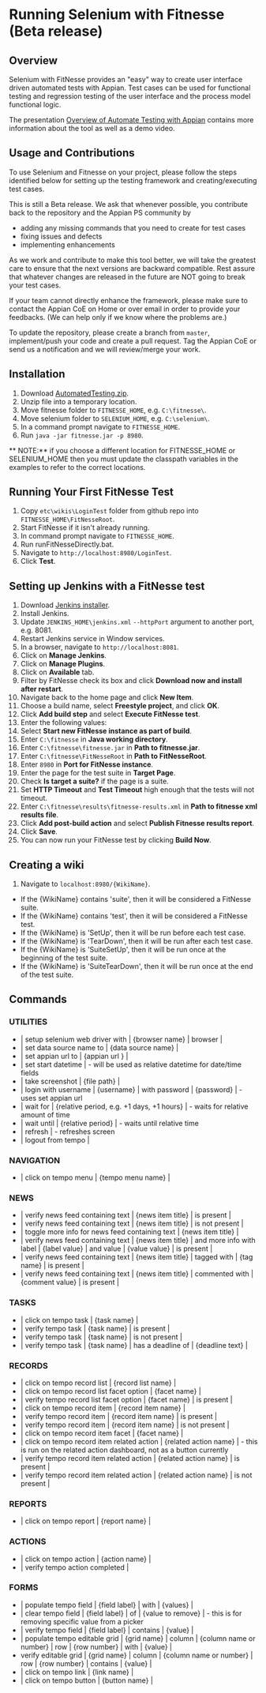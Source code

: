 # Running Selenium with Fitnesse (Beta release)

## Overview

Selenium with FitNesse provides an "easy" way to create user interface driven automated tests with Appian. Test cases can be used for functional testing and regression testing of the user interface and the process model functional logic.

The presentation [Overview of Automate Testing with Appian](https://docs.google.com/presentation/d/1z17TOZcrWjDmkhpUfGmymDZJ-Kh8gKzggylEzJ9CDZw/edit#slide=id.gcab12166d_0_18) contains more information about the tool as well as a demo video.

## Usage and Contributions

To use Selenium and Fitnesse on your project, please follow the steps identified below for setting up the testing framework and creating/executing test cases.

This is still a Beta release. We ask that whenever possible, you contribute back to the repository and the Appian PS community by 
* adding any missing commands that you need to create for test cases
* fixing issues and defects
* implementing enhancements

As we work and contribute to make this tool better, we will take the greatest care to ensure that the next versions are backward compatible. Rest assure that whatever changes are released in the future are NOT going to break your test cases.

If your team cannot directly enhance the framework, please make sure to contact the Appian CoE on Home or over email in order to provide your feedbacks. (We can help only if we know where the problems are.)

To update the repository, please create a branch from `master`, implement/push your code and create a pull request. Tag the Appian CoE or send us a notification and we will review/merge your work.

## Installation

1. Download [AutomatedTesting.zip](https://github.com/appianps/ps-ext-AutomatedTestFramework/blob/master/etc/AutomatedTesting.zip?raw=true).
1. Unzip file into a temporary location.
1. Move fitnesse folder to ```FITNESSE_HOME```, e.g. ```C:\fitnesse\```.
1. Move selenium folder to ```SELENIUM_HOME```, e.g. ```C:\selenium\```.
1. In a command prompt navigate to ```FITNESSE_HOME```.
1. Run ```java -jar fitnesse.jar -p 8980```.

** NOTE:** if you choose a different location for FITNESSE_HOME or SELENIUM_HOME then you must update the classpath variables in the examples to refer to the correct locations.

## Running Your First FitNesse Test

1. Copy ```etc\wikis\LoginTest``` folder from github repo into ```FITNESSE_HOME\FitNesseRoot```.
1. Start FitNesse if it isn't already running.
 1. In command prompt navigate to ```FITNESSE_HOME```.
 1. Run runFitNesseDirectly.bat.
1. Navigate to ```http://localhost:8980/LoginTest```.
1. Click **Test**.

## Setting up Jenkins with a FitNesse test

1. Download [Jenkins installer](https://jenkins-ci.org/).
1. Install Jenkins.
 1. Update ```JENKINS_HOME\jenkins.xml``` ```--httpPort``` argument to another port, e.g. 8081.
 1. Restart Jenkins service in Window services.
1. In a browser, navigate to ```http://localhost:8081```.
1. Click on **Manage Jenkins**.
1. Click on **Manage Plugins**.
1. Click on **Available** tab.
1. Filter by FitNesse check its box and click **Download now and install after restart**.
1. Navigate back to the home page and click **New Item**.
1. Choose a build name, select **Freestyle project**, and click **OK**.
1. Click **Add build step** and select **Execute FitNesse test**.
1. Enter the following values:
 1. Select **Start new FitNesse instance as part of build**.
 1. Enter ```C:\fitnesse``` in **Java working directory**.
 1. Enter ```C:\fitnesse\fitnesse.jar``` in **Path to fitnesse.jar**.
 1. Enter ```C:\fitnesse\FitNesseRoot``` in **Path to FitNesseRoot**.
 1. Enter ```8980``` in **Port for FitNesse instance**.
 1. Enter the page for the test suite in **Target Page**.
 1. Check **Is target a suite?** if the page is a suite.
 1. Set **HTTP Timeout** and **Test Timeout** high enough that the tests will not timeout.
 1. Enter ```C:\fitnesse\results\fitnesse-results.xml``` in **Path to fitnesse xml results file**.
1. Click **Add post-build action** and select **Publish Fitnesse results report**.
1. Click **Save**.
1. You can now run your FitNesse test by clicking **Build Now**.

## Creating a wiki

1. Navigate to ```localhost:8980/{WikiName}```.
 * If the {WikiName} contains 'suite', then it will be considered a FitNesse suite.
 * If the {WikiName} contains 'test', then it will be considered a FitNesse test.
 * If the {WikiName} is 'SetUp', then it will be run before each test case.
 * If the {WikiName} is 'TearDown', then it will be run after each test case.
 * If the {WikiName} is 'SuiteSetUp', then it will be run once at the beginning of the test suite.
 * If the {WikiName} is 'SuiteTearDown', then it will be run once at the end of the test suite.
 
## Commands

### UTILITIES
* | setup selenium web driver with | {browser name} | browser |
* | set data source name to | {data source name} |
* | set appian url to | {appian url } |
* | set start datetime | - will be used as relative datetime for date/time fields
* | take screenshot | {file path} |
* | login with username | {username} | with password | {password} | - uses set appian url
* | wait for | {relative period, e.g. +1 days, +1 hours} | - waits for relative amount of time
* | wait until | {relative period} | - waits until relative time
* | refresh | - refreshes screen
* | logout from tempo |

### NAVIGATION
* | click on tempo menu | {tempo menu name} |

### NEWS
* | verify news feed containing text | {news item title} | is present |
* | verify news feed containing text | {news item title} | is not present |
* | toggle more info for news feed containing text | {news item title} |
* | verify news feed containing text | {news item title} | and more info with label | {label value} | and value | {value value} | is present |
* | verify news feed containing text | {news item title} | tagged with | {tag name} | is present |
* | verify news feed containing text | {news item title} | commented with | {comment value} | is present |

### TASKS
* | click on tempo task | {task name} |
* | verify tempo task | {task name} | is present |
* | verify tempo task | {task name} | is not present |
* | verify tempo task | {task name} | has a deadline of | {deadline text} |

### RECORDS
* | click on tempo record list | {record list name} |
* | click on tempo record list facet option | {facet name} |
* | verify tempo record list facet option | {facet name} | is present |
* | click on tempo record item | {record item name} |
* | verify tempo record item | {record item name} | is present |
* | verify tempo record item | {record item name} | is not present |
* | click on tempo record item facet | {facet name} |
* | click on tempo record item related action | {related action name} | - this is run on the related action dashboard, not as a button currently
* | verify tempo record item related action | {related action name} | is present |
* | verify tempo record item related action | {related action name} | is not present |

### REPORTS
* | click on tempo report | {report name} |

### ACTIONS
* | click on tempo action | {action name} |
* | verify tempo action completed |

### FORMS
* | populate tempo field | {field label} | with | {values} |
* | clear tempo field | {field label} | of | {value to remove} | - this is for removing specific value from a picker
* | verify tempo field | {field label} | contains | {value} |
* | populate tempo editable grid | {grid name} | column | {column name or number} | row | {row number} | with | {value} |
* verify editable grid | {grid name} | column | {column name or number} | row | {row number} | contains | {value} |
* | click on tempo link | {link name} |
* | click on tempo button | {button name} |